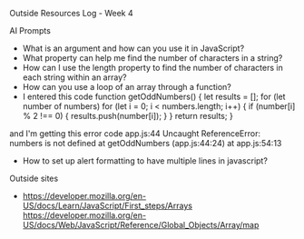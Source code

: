 Outside Resources Log - Week 4

AI Prompts
- What is an argument and how can you use it in JavaScript?
- What property can help me find the number of characters in a string?
- How can I use the length property to find the number of characters in each string 
within an array?
- How can you use a loop of an array through a function?
- I entered this code function getOddNumbers() {
    let results = [];
    for (let number of numbers)
        for (let i = 0; i < numbers.length; i++) {
            if (number[i] % 2 !== 0) {
                results.push(number[i]);
            }
        }
    return results;
}

and I'm getting this error code app.js:44 Uncaught ReferenceError: numbers is not defined
    at getOddNumbers (app.js:44:24)
    at app.js:54:13
- How to set up alert formatting to have multiple lines in javascript?

Outside sites
- https://developer.mozilla.org/en-US/docs/Learn/JavaScript/First_steps/Arrays 
https://developer.mozilla.org/en-US/docs/Web/JavaScript/Reference/Global_Objects/Array/map 